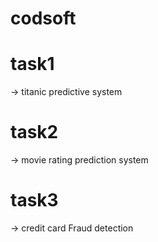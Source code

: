 # codsoft
# task1 
  -> titanic predictive system

# task2
  -> movie rating prediction system

# task3
  -> credit card Fraud detection
